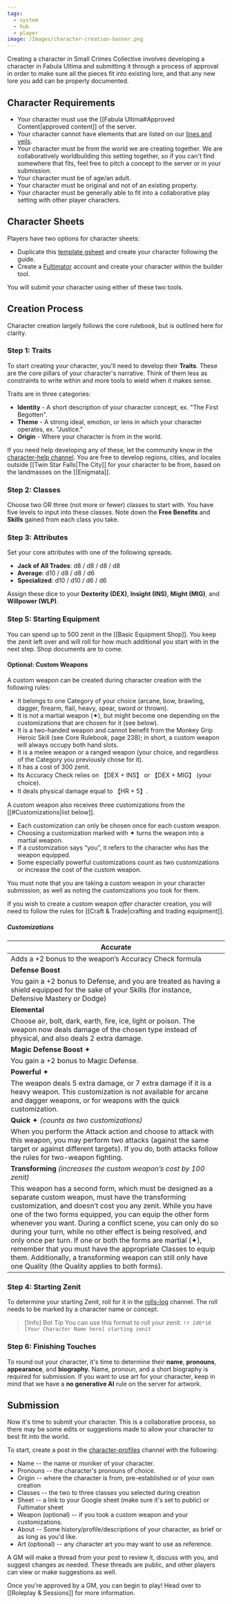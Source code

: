 ```yaml
---
tags:
  - system
  - hub
  - player
image: /Images/character-creation-banner.png
---
```

Creating a character in Small Crimes Collective involves developing a character in Fabula Ultima and submitting it through a process of approval in order to make sure all the pieces fit into existing lore, and that any new lore you add can be properly documented.

## Character Requirements
* Your character must use the [[Fabula Ultima#Approved Content|approved content]] of the server.
* Your character cannot have elements that are listed on our [lines and veils](https://safety.vercel.app/wguzTmQKSfR3XFi-FicRF).
* Your character must be from the world we are creating together. We are collaboratively worldbuilding this setting together, so if you can't find somewhere that fits, feel free to pitch a concept to the server or in your submission.
* Your character must be of age/an adult.
* Your character must be original and not of an existing property.
* Your character must be generally able to fit into a collaborative play setting with other player characters.
## Character Sheets
Players have two options for character sheets:
* Duplicate this [template gsheet](https://docs.google.com/spreadsheets/d/1gRVfD8eeljeorSeOnhEntdsz0aasU7QXAELid90equg/edit#gid=0) and create your character following the guide.
* Create a [Fultimator](https://fabula-ultima-helper.web.app/) account and create your character within the builder tool.

You will submit your character using either of these two tools.
## Creation Process
Character creation largely follows the core rulebook, but is outlined here for clarity.
### Step 1: Traits
To start creating your character, you'll need to develop their **Traits**. These are the core pillars of your character's narrative. Think of them less as constraints to write within and more tools to wield when it makes sense.

Traits are in three categories:
* **Identity** - A short description of your character concept, ex. "The First Begotten".
* **Theme** - A strong ideal, emotion, or lens in which your character operates, ex. "Justice."
* **Origin** - Where your character is from in the world.

If you need help developing any of these, let the community know in the [character-help channel](https://discord.com/channels/1382793642871099392/1382793644167401512). You are free to develop regions, cities, and locales outside [[Twin Star Falls|The City]] for your character to be from, based on the landmasses on the [[Enigmata]].
### Step 2: Classes
Choose two OR three (not more or fewer) classes to start with. You have five levels to input into these classes. Note down the **Free Benefits** and **Skills** gained from each class you take.
### Step 3: Attributes
Set your core attributes with one of the following spreads. 
- **Jack of All Trades**: d8 / d8 / d8 / d8
- **Average**: d10 / d8 / d8 / d6
- **Specialized**: d10 / d10 / d6 / d6

Assign these dice to your **Dexterity (DEX)**, **Insight (INS)**, **Might (MIG)**, and **Willpower (WLP)**.
### Step 5: Starting Equipment
You can spend up to 500 zenit in the [[Basic Equipment Shop]]. You keep the zenit left over and will roll for how much additional you start with in the next step. Shop documents are to come.
#### Optional: Custom Weapons
A custom weapon can be created during character creation with the following rules:
* It belongs to one Category of your choice (arcane, bow, brawling, dagger, firearm, flail, heavy, spear, sword or thrown).
* It is not a martial weapon (✦), but might become one depending on the customizations that are chosen for it (see below).
* It is a two-handed weapon and cannot benefit from the Monkey Grip Heroic Skill (see Core Rulebook, page 238); in short, a custom weapon will always occupy both hand slots.
* It is a melee weapon or a ranged weapon (your choice, and regardless of the Category you previously chose for it). 
* It has a cost of 300 zenit. 
* Its Accuracy Check relies on 【DEX + INS】 or 【DEX + MIG】 (your choice).
* It deals physical damage equal to 【HR + 5】.

A custom weapon also receives three customizations from the [[#Customizations|list below]].
* Each customization can only be chosen once for each custom weapon.
* Choosing a customization marked with ✦ turns the weapon into a martial weapon.
* If a customization says “you”, it refers to the character who has the weapon equipped. 
* Some especially powerful customizations count as two customizations or increase the cost of the custom weapon.

You must note that you are taking a custom weapon in your character submission, as well as noting the customizations you took for them.

If you wish to create a custom weapon *after* character creation, you will need to follow the rules for [[Craft & Trade|crafting and trading equipment]].
##### Customizations

| **Accurate**                                                                                                                                                                                                                                                                                                                                                                                                                                                                                                                                                                                                    |
| --------------------------------------------------------------------------------------------------------------------------------------------------------------------------------------------------------------------------------------------------------------------------------------------------------------------------------------------------------------------------------------------------------------------------------------------------------------------------------------------------------------------------------------------------------------------------------------------------------------- |
| Adds a +2 bonus to the weapon’s Accuracy Check formula                                                                                                                                                                                                                                                                                                                                                                                                                                                                                                                                                          |
| **Defense Boost**                                                                                                                                                                                                                                                                                                                                                                                                                                                                                                                                                                                               |
| You gain a +2 bonus to Defense, and you are treated as having a shield equipped for the sake of your Skills (for instance, Defensive Mastery or Dodge)                                                                                                                                                                                                                                                                                                                                                                                                                                                          |
| **Elemental**                                                                                                                                                                                                                                                                                                                                                                                                                                                                                                                                                                                                   |
| Choose air, bolt, dark, earth, fire, ice, light or poison. The weapon now deals damage of the chosen type instead of physical, and also deals 2 extra damage.                                                                                                                                                                                                                                                                                                                                                                                                                                                   |
| **Magic Defense Boost** ✦                                                                                                                                                                                                                                                                                                                                                                                                                                                                                                                                                                                       |
| You gain a +2 bonus to Magic Defense.                                                                                                                                                                                                                                                                                                                                                                                                                                                                                                                                                                           |
| **Powerful** ✦                                                                                                                                                                                                                                                                                                                                                                                                                                                                                                                                                                                                  |
| The weapon deals 5 extra damage, or 7 extra damage if it is a heavy weapon. This customization is not available for arcane and dagger weapons, or for weapons with the quick customization.                                                                                                                                                                                                                                                                                                                                                                                                                     |
| **Quick** ✦ *(counts as two customizations)*                                                                                                                                                                                                                                                                                                                                                                                                                                                                                                                                                                    |
| When you perform the Attack action and choose to attack with this weapon, you may perform two attacks (against the same target or against different targets). If you do, both attacks follow the rules for two-weapon fighting.                                                                                                                                                                                                                                                                                                                                                                                 |
| **Transforming** *(increases the custom weapon’s cost by 100 zenit)*                                                                                                                                                                                                                                                                                                                                                                                                                                                                                                                                            |
| This weapon has a second form, which must be designed as a separate custom weapon, must have the transforming customization, and doesn’t cost you any zenit. While you have one of the two forms equipped, you can equip the other form whenever you want. During a conflict scene, you can only do so during your turn, while no other effect is being resolved, and only once per turn. If one or both the forms are martial (✦), remember that you must have the appropriate Classes to equip them. Additionally, a transforming weapon can still only have one Quality (the Quality applies to both forms). |

### Step 4: Starting Zenit
To determine your starting Zenit, roll for it in the [rolls-log](https://discord.com/channels/1382793642871099392/1392976635195818164) channel. The roll needs to be marked by a character name or concept.

> [!info] Bot Tip
> You can use this format to roll your zenit.
> `!r 2d6*10 [Your Character Name here] starting zenit`

### Step 6: Finishing Touches
To round out your character, it's time to determine their **name**, **pronouns**, **appearance**, and **biography.** Name, pronoun, and a short biography is required for submission. If you want to use art for your character, keep in mind that we have a **no generative AI** rule on the server for artwork.
## Submission
Now it's time to submit your character. This is a collaborative process, so there may be some edits or suggestions made to allow your character to best fit into the world.

To start, create a post in the [character-profiles](https://discord.com/channels/1382793642871099392/1382793643974201573) channel with the following:

* Name -- the name or moniker of your character.
* Pronouns -- the character's pronouns of choice.
* Origin -- where the character is from, pre-established or of your own creation
* Classes -- the two to three classes you selected during creation
* Sheet -- a link to your Google sheet (make sure it's set to public) or Fultimator sheet 
* Weapon (optional) -- if you took a custom weapon and your customizations.
* About -- Some history/profile/descriptions of your character, as brief or as long as you'd like.
* Art (optional) -- any character art you may want to use as reference.

A GM will make a thread from your post to review it, discuss with you, and suggest changes as needed. These threads are public, and other players can view or make suggestions as well.

Once you're approved by a GM, you can begin to play! Head over to [[Roleplay & Sessions]] for more information.